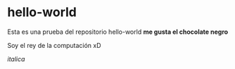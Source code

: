 # hello-world
Esta es una prueba del repositorio hello-world
**me gusta el chocolate negro**

Soy el rey de la computación xD

*italica*


